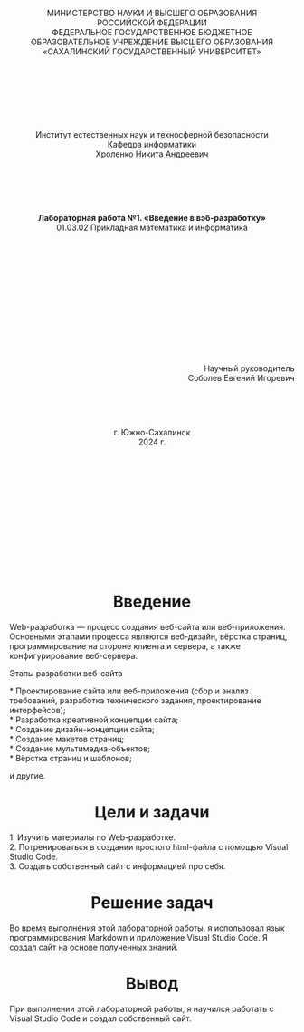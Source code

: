 <p align = "center">МИНИСТЕРСТВО НАУКИ И ВЫСШЕГО ОБРАЗОВАНИЯ<br>
РОССИЙСКОЙ ФЕДЕРАЦИИ<br>
ФЕДЕРАЛЬНОЕ ГОСУДАРСТВЕННОЕ БЮДЖЕТНОЕ<br>
ОБРАЗОВАТЕЛЬНОЕ УЧРЕЖДЕНИЕ ВЫСШЕГО ОБРАЗОВАНИЯ<br>
«САХАЛИНСКИЙ ГОСУДАРСТВЕННЫЙ УНИВЕРСИТЕТ»</p>
<br><br><br><br><br><br>
<p align = "center">Институт естественных наук и техносферной безопасности<br>Кафедра информатики<br>Хроленко Никита Андреевич</p>
<br><br><br>
<p align = "center"><br><strong>Лабораторная работа №1. «Введение в вэб-разработку»</strong><br>01.03.02 Прикладная математика и информатика</p>
<br><br><br><br><br><br><br><br><br><br><br><br>
<p align = "right">Научный руководитель<br>
Соболев Евгений Игоревич</p>
<br><br><br>
<p align = "center">г. Южно-Сахалинск<br>2024 г.</p>
<br><br><br><br><br><br><br><br><br><br><br><br>

<h1 align = "center">Введение</h1>
<p>Web-разработка — процесс создания веб-сайта или веб-приложения. Основными этапами процесса являются веб-дизайн, вёрстка страниц, программирование на стороне клиента и сервера, а также конфигурирование веб-сервера.</p>

<p font = "bold">Этапы разработки веб-сайта</p>
<p>* Проектирование сайта или веб-приложения (сбор и анализ требований, разработка технического задания, проектирование интерфейсов);<br>
* Разработка креативной концепции сайта;<br>
* Создание дизайн-концепции сайта;<br>
* Создание макетов страниц;<br>
* Создание мультимедиа-объектов;<br>
* Вёрстка страниц и шаблонов;</p>
<p>и другие.</p>

<h1 align = "center">Цели и задачи</h1>
<p>1. Изучить материалы по Web-разработке.<br>
2. Потренироваться в создании простого html-файла с помощью Visual Studio Code.<br>
3. Создать собственный сайт с информацией про себя.</p>

<h1 align = "center">Решение задач</h1>
<p>Во время выполнения этой лабораторной работы, я использовал язык программирования Markdown и приложение Visual Studio Code. Я создал сайт на основе полученных знаний.</p>

<h1 align = "center">Вывод</h1>
<p>При выполнении этой лабораторной работы, я научился работать с Visual Studio Code и создал собственный сайт.</p>
